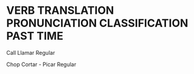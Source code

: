 
# VERB                  TRANSLATION                 PRONUNCIATION           CLASSIFICATION          PAST TIME

Call                    Llamar                                              Regular               

Chop                    Cortar - Picar                                      Regular